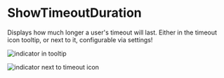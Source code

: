 # ShowTimeoutDuration

Displays how much longer a user's timeout will last.
Either in the timeout icon tooltip, or next to it, configurable via settings!

![indicator in tooltip](https://github.com/Vendicated/Vencord/assets/45497981/606588a3-2646-40d9-8800-b6307f650136)

![indicator next to timeout icon](https://github.com/Vendicated/Vencord/assets/45497981/ab9d2101-0fdc-4143-9310-9488f056eeee)
